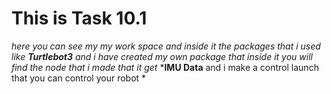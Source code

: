 # This is Task 10.1
*here you can see my my work space and inside it the packages that i used like **Turtlebot3** and* 
*i have created my own package that inside it you will find the node that i made that it get*
 ***IMU Data** and i make a control launch that you can control your robot  *
